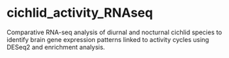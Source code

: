 # cichlid_activity_RNAseq
Comparative RNA-seq analysis of diurnal and nocturnal cichlid species to identify brain gene expression patterns linked to activity cycles using DESeq2 and enrichment analysis.
